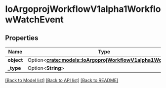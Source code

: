 # IoArgoprojWorkflowV1alpha1WorkflowWatchEvent

## Properties

Name | Type | Description | Notes
------------ | ------------- | ------------- | -------------
**object** | Option<[**crate::models::IoArgoprojWorkflowV1alpha1Workflow**](io.argoproj.workflow.v1alpha1.Workflow.md)> |  | [optional]
**_type** | Option<**String**> |  | [optional]

[[Back to Model list]](../README.md#documentation-for-models) [[Back to API list]](../README.md#documentation-for-api-endpoints) [[Back to README]](../README.md)


